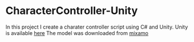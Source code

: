 # CharacterController-Unity
In this project I create a charater controller script using C# and Unity.
Unity is available [here](https://unity3d.com/fr/get-unity/download) 
The model was downloaded from [mixamo](https://www.mixamo.com/)
